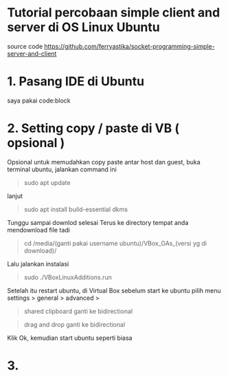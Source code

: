 # Tutorial percobaan simple client and server di OS Linux Ubuntu
source code https://github.com/ferryastika/socket-programming-simple-server-and-client

# 1. Pasang IDE di Ubuntu
saya pakai code:block

# 2. Setting copy / paste di VB ( opsional )
Opsional untuk memudahkan copy paste antar host dan guest, buka terminal ubuntu, jalankan command ini
> sudo apt update

lanjut
> sudo apt install build-essential dkms

Tunggu sampai downlod selesai
Terus ke directory tempat anda mendownload file tadi
> cd /media/(ganti pakai username ubuntu)/VBox_GAs_(versi yg di download)/

Lalu jalankan instalasi
> sudo ./VBoxLinuxAdditions.run

Setelah itu restart ubuntu, di Virtual Box sebelum start ke ubuntu pilih menu settings > general > advanced >
> shared clipboard ganti ke bidirectional

> drag and drop ganti ke bidirectional

Klik Ok, kemudian start ubuntu seperti biasa

# 3. 
